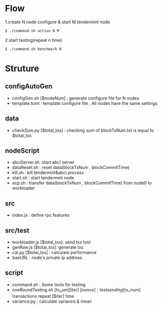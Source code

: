 # Flow
1.create N node configure & start M tendermint node
```sh
$ ./command.sh active N M
```
2.start testing(repeat n time)
```sh
$ ./command.sh benchmark N 
```
# Struture

## configAutoGen
 - configGen.sh [$nodeNum] : generate configure file for N nodes
 - template.toml : template configure file , All nodes have the same settings

## data
 - checkSum.py [$total_txs] : checking sum of blockTxNum.txt is equal to $total_txs

## nodeScript
 - abciServer.sh :start abci server
 - dataReset.sh : reset data(blockTxNum , blockCommitTime)
 - kill.sh : kill tendermint&abci process 
 - start.sh : start tendermint node
 - scp.sh : transfer data(blockTxNum , blockCommitTime) from node0 to workloader

## src
  - index.js : define rpc features

## src/test
 - workloader.js [$total_txs]: send txs tool
 - genRaw.js [$total_txs]: generate txs
 - cal.py [$total_txs] : calculate performance
 - baeURL : node's private ip address

 ## script
  - command.sh : Some tools for testing
  - oneRoundTesting.sh [$tx_num] [$iter] [$nonce]: test sending [$tx_num] transactions repeat [$iter] time
  - variance.py : calculate variance & mean

